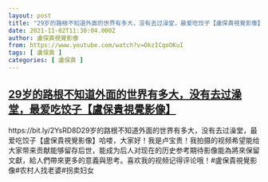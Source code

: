```yaml
---
layout: post
title: "29岁的路根不知道外面的世界有多大，没有去过澡堂，最爱吃饺子【盧保貴視覺影像】"
date: 2021-11-02T11:30:04.000Z
author: 盧保貴視覺影像
from: https://www.youtube.com/watch?v=OkzICqoOKuI
tags: [ 盧保貴 ]
categories: [ 盧保貴 ]
---
```

<!--1635852604000-->
[29岁的路根不知道外面的世界有多大，没有去过澡堂，最爱吃饺子【盧保貴視覺影像】](https://www.youtube.com/watch?v=OkzICqoOKuI)
------

<div>
https://bit.ly/2YsRD8D29岁的路根不知道外面的世界有多大，没有去过澡堂，最爱吃饺子【盧保貴視覺影像】哈喽，大家好！我是卢宝贵！我拍摄的视频希望能给大家带来贡献能够留存后世，能成为后人对现在的历史参考期待影像能為將來保留文獻，給人們帶來更多的意義與思考。喜欢我的视频记得评论哦！#盧保貴視覺影像#农村人找老婆#拐卖妇女
</div>
